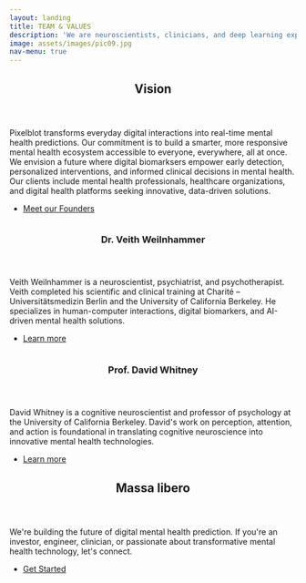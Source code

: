 ```yaml
---
layout: landing
title: TEAM & VALUES
description: 'We are neuroscientists, clinicians, and deep learning experts dedicated to accessible mental health solutions.'
image: assets/images/pic09.jpg
nav-menu: true
---
```


<!-- Main -->
<div id="main">

<!-- One -->
<section id="one">
	<div class="inner">
		<header class="major">
			<h2>Vision</h2>
		</header>
		<p>Pixelblot transforms everyday digital interactions into real-time mental health predictions. Our commitment is to build a smarter, more responsive mental health ecosystem accessible to everyone, everywhere, all at once. We envision a future where digital biomarksers empower early detection, personalized interventions, and informed clinical decisions in mental health. Our clients include mental health professionals, healthcare organizations, and digital health platforms seeking innovative, data-driven solutions.</p>
        <ul class="actions">
			<li><a href="#founders" class="button next">Meet our Founders</a></li>
		</ul>
	</div>
</section>

<!-- Two -->
<section id="founders" class="spotlights">
	<section>
		<a href="https://veithweilnhammer.github.io" class="image">
			<img src="{% link assets/images/veith_profile.jpg %}" alt="" data-position="center center" />
		</a>
		<div class="content">
			<div class="inner">
				<header class="major">
					<h3>Dr. Veith Weilnhammer</h3>
				</header>
				<p>Veith Weilnhammer is a neuroscientist, psychiatrist, and psychotherapist. Veith completed his scientific and clinical training at Charité – Universitätsmedizin Berlin and the University of California Berkeley. He specializes in human-computer interactions, digital biomarkers, and AI-driven mental health solutions.</p>
				<ul class="actions">
					<li><a href="https://veithweilnhammer.github.io" class="button">Learn more</a></li>
				</ul>
			</div>
		</div>
	</section>
	<section>
		<a href="https://cogsci.berkeley.edu/people/faculty-director" class="image">
			<img src="{% link assets/images/david_profile.jpg %}" alt="" data-position="top center" />
		</a>
		<div class="content">
			<div class="inner">
				<header class="major">
					<h3>Prof. David Whitney</h3>
				</header>
				<p>David Whitney is a cognitive neuroscientist and professor of psychology at the University of California Berkeley. David's work on perception, attention, and action is foundational in translating cognitive neuroscience into innovative mental health technologies.</p>
				<ul class="actions">
					<li><a href="https://cogsci.berkeley.edu/people/faculty-director" class="button">Learn more</a></li>
				</ul>
			</div>
		</div>
	</section>
</section>

<!-- Three -->
<section id="three">
	<div class="inner">
		<header class="major">
			<h2>Massa libero</h2>
		</header>
		<p>We're building the future of digital mental health prediction. If you're an investor, engineer, clinician, or passionate about transformative mental health technology, let's connect.</p>
		<ul class="actions">
			<li><a href="generic.html" class="button next">Get Started</a></li>
		</ul>
	</div>
</section>

</div>
